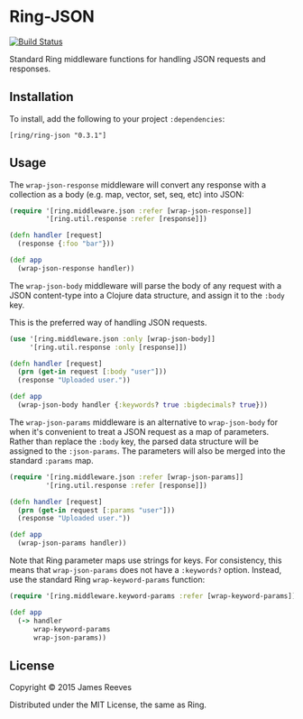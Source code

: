 # Ring-JSON

[![Build Status](https://travis-ci.org/ring-clojure/ring-json.svg?branch=master)](https://travis-ci.org/ring-clojure/ring-json)

Standard Ring middleware functions for handling JSON requests and
responses.

## Installation

To install, add the following to your project `:dependencies`:

    [ring/ring-json "0.3.1"]

## Usage

The `wrap-json-response` middleware will convert any response with a
collection as a body (e.g. map, vector, set, seq, etc) into JSON:

```clojure
(require '[ring.middleware.json :refer [wrap-json-response]]
         '[ring.util.response :refer [response]])

(defn handler [request]
  (response {:foo "bar"}))

(def app
  (wrap-json-response handler))
```

The `wrap-json-body` middleware will parse the body of any request
with a JSON content-type into a Clojure data structure, and assign it
to the `:body` key.

This is the preferred way of handling JSON requests.

```clojure
(use '[ring.middleware.json :only [wrap-json-body]]
     '[ring.util.response :only [response]])

(defn handler [request]
  (prn (get-in request [:body "user"]))
  (response "Uploaded user."))

(def app
  (wrap-json-body handler {:keywords? true :bigdecimals? true}))
```


The `wrap-json-params` middleware is an alternative to
`wrap-json-body` for when it's convenient to treat a JSON request as a
map of parameters. Rather than replace the `:body` key, the parsed
data structure will be assigned to the `:json-params`. The parameters
will also be merged into the standard `:params` map.

```clojure
(require '[ring.middleware.json :refer [wrap-json-params]]
         '[ring.util.response :refer [response]])

(defn handler [request]
  (prn (get-in request [:params "user"]))
  (response "Uploaded user."))

(def app
  (wrap-json-params handler))
```

Note that Ring parameter maps use strings for keys. For consistency,
this means that `wrap-json-params` does not have a `:keywords?`
option. Instead, use the standard Ring `wrap-keyword-params` function:

```clojure
(require '[ring.middleware.keyword-params :refer [wrap-keyword-params]])

(def app
  (-> handler
      wrap-keyword-params
      wrap-json-params))
```

## License

Copyright © 2015 James Reeves

Distributed under the MIT License, the same as Ring.
